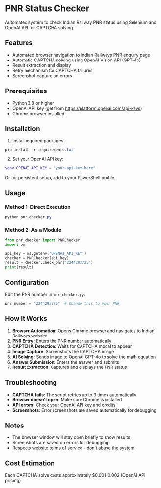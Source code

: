 # PNR Status Checker

Automated system to check Indian Railway PNR status using Selenium and OpenAI API for CAPTCHA solving.

## Features
- Automated browser navigation to Indian Railways PNR enquiry page
- Automatic CAPTCHA solving using OpenAI Vision API (GPT-4o)
- Result extraction and display
- Retry mechanism for CAPTCHA failures
- Screenshot capture on errors

## Prerequisites
- Python 3.8 or higher
- OpenAI API key (get from https://platform.openai.com/api-keys)
- Chrome browser installed

## Installation

1. Install required packages:
```powershell
pip install -r requirements.txt
```

2. Set your OpenAI API key:
```powershell
$env:OPENAI_API_KEY = "your-api-key-here"
```

Or for persistent setup, add to your PowerShell profile.

## Usage

### Method 1: Direct Execution
```powershell
python pnr_checker.py
```

### Method 2: As a Module
```python
from pnr_checker import PNRChecker
import os

api_key = os.getenv('OPENAI_API_KEY')
checker = PNRChecker(api_key)
result = checker.check_pnr("2244293725")
print(result)
```

## Configuration

Edit the PNR number in `pnr_checker.py`:
```python
pnr_number = "2244293725"  # Change this to your PNR
```

## How It Works

1. **Browser Automation**: Opens Chrome browser and navigates to Indian Railways website
2. **PNR Entry**: Enters the PNR number automatically
3. **CAPTCHA Detection**: Waits for CAPTCHA modal to appear
4. **Image Capture**: Screenshots the CAPTCHA image
5. **AI Solving**: Sends image to OpenAI GPT-4o to solve the math equation
6. **Answer Submission**: Enters the answer and submits
7. **Result Extraction**: Captures and displays the PNR status

## Troubleshooting

- **CAPTCHA fails**: The script retries up to 3 times automatically
- **Browser doesn't open**: Make sure Chrome is installed
- **API errors**: Check your OpenAI API key and credits
- **Screenshots**: Error screenshots are saved automatically for debugging

## Notes

- The browser window will stay open briefly to show results
- Screenshots are saved on errors for debugging
- Respects website terms of service - don't abuse the system

## Cost Estimation

Each CAPTCHA solve costs approximately $0.001-0.002 (OpenAI API pricing)
